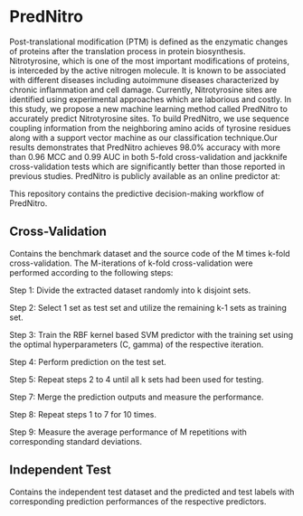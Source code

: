 # PredNitro

Post-translational modification (PTM) is defined as the enzymatic changes of proteins after the translation process in protein biosynthesis. 
Nitrotyrosine, which is one of the most important modifications of proteins, is interceded by the active nitrogen molecule. It is known to be 
associated with different diseases including autoimmune diseases characterized by chronic inflammation and cell damage. Currently, Nitrotyrosine 
sites are identified using experimental approaches which are laborious and costly. In this study, we propose a new machine learning method called 
PredNitro to accurately predict Nitrotyrosine sites. To build PredNitro, we use sequence coupling information from the neighboring amino acids of 
tyrosine residues along with a support vector machine as our classification technique.Our results demonstrates that PredNitro achieves 98.0% accuracy
with more than 0.96 MCC and 0.99 AUC in both 5-fold cross-validation and jackknife cross-validation tests which are significantly better than those 
reported in previous studies. PredNitro is publicly available as an online predictor at: 

This repository contains the predictive decision-making workflow of PredNitro. 

## Cross-Validation 
Contains the benchmark dataset and the source code of the M times k-fold cross-validation. 
The M-iterations of k-fold cross-validation were performed according to the following steps:

  Step 1: Divide the extracted dataset randomly into k disjoint sets.

  Step 2: Select 1 set as test set and utilize the remaining k-1 sets as training set.

  Step 3: Train the RBF kernel based SVM predictor with the training set using the optimal hyperparameters (C, gamma) of the respective iteration.

  Step 4: Perform prediction on the test set.

  Step 5: Repeat steps 2 to 4 until all k sets had been used for testing.

  Step 7: Merge the prediction outputs and measure the performance.

  Step 8: Repeat steps 1 to 7 for 10 times.

  Step 9: Measure the average performance of M repetitions with corresponding standard deviations.




## Independent Test 
Contains the independent test dataset and the predicted and test labels with corresponding prediction performances of the respective predictors.
